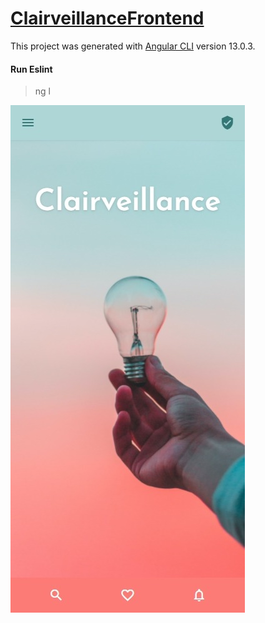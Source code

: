# [ClairveillanceFrontend](https://github.com/Clairveillance/clairveillance-frontend)

This project was generated with [Angular CLI](https://github.com/angular/angular-cli) version 13.0.3.

#### Run Eslint

> ng l

![Clairveillance Homepage](clairveillance_screenshot_homepage.jpeg "Clairveillance Homepage")
